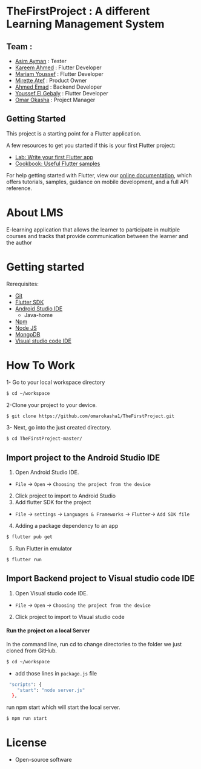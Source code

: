 # TheFirstProject : A different Learning Management System

## Team :

- [Asim Ayman](https://www.github.com/asimayman) : Tester
- [Kareem Ahmed](https://www.github.com/kareemahmed22) : Flutter Developer
- [Mariam Youssef](https://www.github.com/mariamyoussefwiliam) : Flutter Developer
- [Mirette Atef](https://www.github.com/mirette3) : Product Owner
- [Ahmed Emad](https://www.github.com/omda07) : Backend Developer
- [Youssef El Gebaly](https://www.github.com/youssefelgebaly) : Flutter Developer
- [Omar Okasha](https://www.github.com/Drmicrosoft) : Project Manager




## Getting Started

This project is a starting point for a Flutter application.

A few resources to get you started if this is your first Flutter project:

- [Lab: Write your first Flutter app](https://flutter.dev/docs/get-started/codelab)
- [Cookbook: Useful Flutter samples](https://flutter.dev/docs/cookbook)

For help getting started with Flutter, view our
[online documentation](https://flutter.dev/docs), which offers tutorials,
samples, guidance on mobile development, and a full API reference.


# About LMS 
E-learning application that allows the learner to participate in multiple courses and tracks that provide communication between the learner and the author
# Getting started
Rerequisites:
- [Git]() 
- [Flutter SDK ](https://docs.flutter.dev/get-started/install)
- [Android Studio IDE](https://developer.android.com/studio?gclid=EAIaIQobChMIkfj3ttT89QIVh9V3Ch2IdgxkEAAYASAAEgI_7_D_BwE&gclsrc=aw.ds)
  - Java-home 
- [Npm](https://www.npmjs.com/)
- [Node JS](https://nodejs.org/en/)
- [MongoDB](https://www.mongodb.com/cloud/atlas/lp/try2?utm_content=rlsavisitor&utm_source=google&utm_campaign=gs_emea_rlsamulti_search_core_brand_atlas_desktop_rlsa&utm_term=mongodb&utm_medium=cpc_paid_search&utm_ad=e&utm_ad_campaign_id=14412646455&adgroup=131761126492&gclid=EAIaIQobChMI7_6M4dP89QIVj-J3Ch0KAQWuEAAYASAAEgKETvD_BwE)
- [Visual studio code IDE](https://code.visualstudio.com/docs/?dv=linux64_deb)


# How To Work 
1- Go to your local workspace directory 
```sh
$ cd ~/workspace
```
2-Clone your project to your device.
```sh
$ git clone https://github.com/omarokasha1/TheFirstProject.git
```
3- Next, go into the just created directory.
```sh
$ cd TheFirstProject-master/
```
## Import project to the Android Studio IDE
1. Open Android Studio IDE.
- `File` → `Open` → `Choosing the project from the device` 
2. Click project to import to Android Studio
3. Add flutter SDK for the project 
 - `File` → `settings` → `Languages & Frameworks` → `Flutter`→ `Add SDK file`  
4. Adding a package dependency to an app
 ```sh
$ flutter pub get  
```
5. Run Flutter in  emulator
```sh
$ flutter run
```
## Import Backend project to Visual studio code IDE
1. Open Visual studio code IDE.
- `File` → `Open` → `Choosing the project from the device` 
2. Click project to import to  Visual studio code

#### Run the project on a local Server
In the command line, run cd  to change directories to the folder we just cloned from GitHub.
```sh
$ cd ~/workspace
```
- add those lines in `package.js` file
```sh
 "scripts": {
    "start": "node server.js"
  },
```
run npm start which will start the local server.
```sh
$ npm run start
```
# License
- Open-source software
